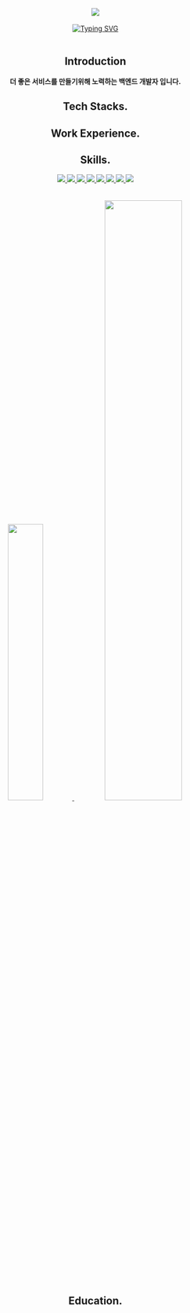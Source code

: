 <div align="center">
  <!-- Header banner -->
<!--   <img src="https://capsule-render.vercel.app/api?type=waving&color=0:E34C26,10:DA5B0B,30:C6538C,75:3572A5,100:A371F7&height=100&section=header&text=&fontSize=0" width="100%"/> -->
  <img src="https://capsule-render.vercel.app/api?type=venom&color=0:E34C26,10:DA5B0B,30:C6538C,75:3572A5,100:A371F7&height=300&section=header&text=My_Profile%20render&fontSize=70&fontColor=ace6e1" />
  <br><br>
  <!-- Title Typing Effect -->
  <a href="https://git.io/typing-svg"><img src="https://readme-typing-svg.demolab.com?font=Lobster&color=fff758&size=35&pause=1000&center=true&vCenter=true&random=false&width=435&lines=Hello%2C+I'm+changsong+Noh;Back+End+Developer" alt="Typing SVG" /></a>
  <br>
  <div align="center">
  <br>

  ## Introduction
  **더 좋은 서비스를 만들기위해 노력하는 백엔드 개발자 입니다.**
  
  ## Tech Stacks.

  ## Work Experience.
  <div align="left">
    
  </div>
  
  ## Skills.
  <div>
    <span>
      <a href="https://spring.io/">
    <img src="https://img.shields.io/badge/Spring-6DB33F?style=for-the-badge&logo=spring&logoColor=white">
      </a>
    </span>
    <span>
    <a href="https://spring.io/projects/spring-boot/">
    <img src="https://img.shields.io/badge/Spring Boot-6DB33F?style=for-the-badge&logo=springboot&logoColor=white">
    </a>
    </span>
    <span>
    <a href="https://www.mysql.com/">
    <img src="https://img.shields.io/badge/mysql-4479A1?style=for-the-badge&logo=mysql&logoColor=white">
    </a>
    </span>
    <span>
    <a href="https://redis.io/">
    <img src="https://img.shields.io/badge/redis-DC382D?style=for-the-badge&logo=redis&logoColor=white">
    </a>
    </span>
    <span>
    <a href="https://aws.amazon.com/ko/free/?gclid=Cj0KCQiAh8OtBhCQARIsAIkWb68gUElu_CaeyS-Exgq5ydj7sDXYyIbMiEPHmJwL--vqAlQCi1BFo0EaAkm3EALw_wcB&trk=fa2d6ba3-df80-4d24-a453-bf30ad163af9&sc_channel=ps&ef_id=Cj0KCQiAh8OtBhCQARIsAIkWb68gUElu_CaeyS-Exgq5ydj7sDXYyIbMiEPHmJwL--vqAlQCi1BFo0EaAkm3EALw_wcB:G:s&s_kwcid=AL!4422!3!563761819834!e!!g!!aws!15286221779!129400439466&all-free-tier.sort-by=item.additionalFields.SortRank&all-free-tier.sort-order=asc&awsf.Free%20Tier%20Types=*all&awsf.Free%20Tier%20Categories=*all">
      <img src="https://img.shields.io/badge/AWS-FF9900?style=for-the-badge&logo=AWS&logoColor=white">
    </a>
    </span>
    <span>
    <a href="https://dev.java/">
      <img src="https://img.shields.io/badge/java-007396?style=for-the-badge&logo=java&logoColor=white">
    </a>
    </span>
    <span>
      <a href="">
        <img src="https://img.shields.io/badge/html5-E34F26?style=for-the-badge&logo=html5&logoColor=white">
      </a>
    </span>
      <span>
      <a href="">
        <img src="https://img.shields.io/badge/css-1572B6?style=for-the-badge&logo=css3&logoColor=white">
      </a>
    </span>
  </div>
    <br>
    <br>
<div>
    <a href="https://github.com/anuraghazra/github-readme-stats">
    <img src="https://github-readme-stats.vercel.app/api/top-langs/?username=nochso890&layout=donut&show_icons=true&theme=material-palenight&hide_border=true&bg_color=20232a&icon_color=58A6FF&text_color=fff&title_color=58A6FF&count_private=true&exclude_repo=Face-Transfer-Application" width=38% />
</a>
    <a href="https://github.com/anuraghazra/github-readme-stats">
  <img src="https://github-readme-stats.vercel.app/api?username=nochso890&show_icons=true&theme=material-palenight&hide_border=true&bg_color=20232a&icon_color=58A6FF&text_color=fff&title_color=58A6FF&count_private=true" width=56% />
</a>
</div>
<!-- 그래프 <a href="https://github.com/ashutosh00710/github-readme-activity-graph">
    <img src="https://github-readme-activity-graph.vercel.app/graph?username=nochso890&theme=react-dark&bg_color=20232a&hide_border=true&line=58A6FF&color=58A6FF" width=94%/>
</a> -->
<br>

## Education.


<!--   <img src="https://capsule-render.vercel.app/api?type=rect&color=0:E34C26,10:DA5B0B,30:C6538C,75:3572A5,100:A371F7&height=40&section=footer&text=&fontSize=0" width="100%"/> -->
  
</div>
